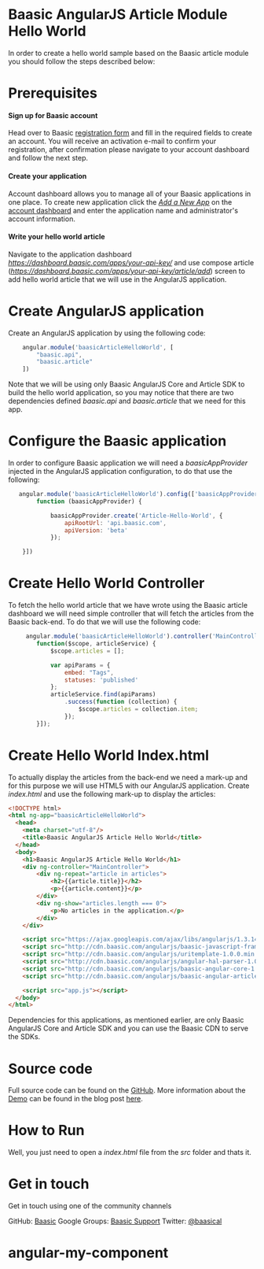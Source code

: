 Baasic AngularJS Article Module Hello World
============

In order to create a hello world sample based on the Baasic article module you should follow the steps described below:

# Prerequisites

#### Sign up for Baasic account 

Head over to Baasic [registration form](https://dashboard.baasic.com/register) and fill in the required fields to create an account. You will receive an activation e-mail to confirm your registration, after confirmation please navigate to your account dashboard and follow the next step. 

#### Create your application

Account dashboard allows you to manage all of your Baasic applications in one place. To create new application click the [_Add a New App_](https://dashboard.baasic.com/create) on the [account dashboard](https://dashboard.baasic.com) and enter the application name and administrator's account information.

#### Write your hello world article

Navigate to the application dashboard _https://dashboard.baasic.com/apps/your-api-key/_ and use compose article (_https://dashboard.baasic.com/apps/your-api-key/article/add_) screen to add hello world article that we will use in the AngularJS application.

# Create AngularJS application

Create an AngularJS application by using the following code:

```javascript
    angular.module('baasicArticleHelloWorld', [
        "baasic.api",
        "baasic.article"
    ])

```

Note that we will be using only Baasic AngularJS Core and Article SDK to build the hello world application, so you may notice that there are two dependencies defined _baasic.api_ and _baasic.article_ that we need for this app.

# Configure the Baasic application

In order to configure Baasic application we will need a _baasicAppProvider_ injected in the AngularJS application configuration, to do that use the following:

```javascript
   angular.module('baasicArticleHelloWorld').config(['baasicAppProvider',
        function (baasicAppProvider) {

            baasicAppProvider.create('Article-Hello-World', {
                apiRootUrl: 'api.baasic.com',
                apiVersion: 'beta'
            });

    }])
```

# Create Hello World Controller

To fetch the hello world article that we have wrote using the Baasic article dashboard we will need simple controller that will fetch the articles from the Baasic back-end. To do that we will use the following code:

```javascript
     angular.module('baasicArticleHelloWorld').controller('MainController', ['$scope', 'baasicArticleService',
        function($scope, articleService) {
            $scope.articles = [];

            var apiParams = {
                embed: "Tags",
                statuses: 'published'
            };
            articleService.find(apiParams)
                .success(function (collection) {
                    $scope.articles = collection.item;
                });
        }]);
```

# Create Hello World Index.html

To actually display the articles from the back-end we need a mark-up and for this purpose we will use HTML5 with our AngularJS application. Create _index.html_ and use the following mark-up to display the articles:

```html
<!DOCTYPE html>
<html ng-app="baasicArticleHelloWorld">
  <head>
    <meta charset="utf-8"/>
    <title>Baasic AngularJS Article Hello World</title>
  </head>
  <body>
    <h1>Baasic AngularJS Article Hello World</h1>
    <div ng-controller="MainController">
        <div ng-repeat="article in articles">
            <h2>{{article.title}}</h2>
            <p>{{article.content}}</p>
        </div>
        <div ng-show="articles.length === 0">
            <p>No articles in the application.</p>
        </div>
    </div>

    <script src="https://ajax.googleapis.com/ajax/libs/angularjs/1.3.14/angular.min.js"></script>
    <script src="http://cdn.baasic.com/angularjs/baasic-javascript-framework-1.0.0.min.js"></script>
    <script src="http://cdn.baasic.com/angularjs/uritemplate-1.0.0.min.js"></script>
    <script src="http://cdn.baasic.com/angularjs/angular-hal-parser-1.0.0.js"></script>
    <script src="http://cdn.baasic.com/angularjs/baasic-angular-core-1.0.0.min.js"></script>
    <script src="http://cdn.baasic.com/angularjs/baasic-angular-article-1.0.0.min.js"></script>

    <script src="app.js"></script>
  </body>
</html>

```

Dependencies for this applications, as mentioned earlier, are only Baasic AngularJS Core and Article SDK and you can use the Baasic CDN to serve the SDKs.

# Source code

Full source code can be found on the [GitHub](https://github.com/Baasic/baasic-demo-angularjs-article-hello-world). More information about the [Demo](http://demo.baasic.com/angularjs/article-hello-world) can be found in the blog post [here](http://www.baasic.com/posts/AngularJS-Article-Hello-World-Tutorial/).

# How to Run

Well, you just need to open a _index.html_ file from the _src_ folder and thats it.

# Get in touch

Get in touch using one of the community channels 

GitHub: [Baasic](https://github.com/Baasic)
Google Groups: [Baasic Support](https://groups.google.com/forum/#!forum/baasic-baas)
Twitter: [@baasical](https://twitter.com/baasical)
# angular-my-component
